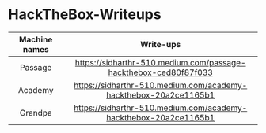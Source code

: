 # HackTheBox-Writeups

| Machine names | Write-ups 														                          | 
| :---: 		| :---: 														                                	| 
| Passage	|  https://sidharthr-510.medium.com/passage-hackthebox-ced80f87f033	    |
| Academy |  https://sidharthr-510.medium.com/academy-hackthebox-20a2ce1165b1     |
| Grandpa | https://sidharthr-510.medium.com/academy-hackthebox-20a2ce1165b1      |
